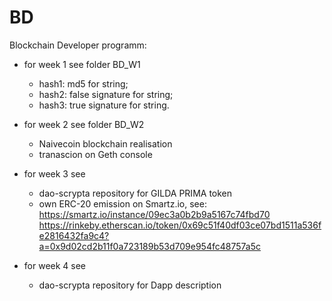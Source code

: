 # BD

Blockchain Developer programm:

- for week 1 see folder BD_W1

     - hash1: md5 for string;
     - hash2: false signature for string;
     - hash3: true signature for string.

- for week 2 see folder BD_W2
     - Naivecoin blockchain realisation
     - tranascion on Geth console
     
- for week 3 see
     - dao-scrypta repository for GILDA PRIMA token 
     - own ERC-20 emission on Smartz.io, see: 
       https://smartz.io/instance/09ec3a0b2b9a5167c74fbd70
       https://rinkeby.etherscan.io/token/0x69c51f40df03ce07bd1511a536fe2816432fa9c4?a=0x9d02cd2b11f0a723189b53d709e954fc48757a5c

- for week 4 see
     - dao-scrypta repository for Dapp description

